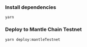 ### Install dependencies

```ssh
yarn 
```

### Deploy to Mantle Chain Testnet
```ssh
yarn deploy:mantleTestnet
```


